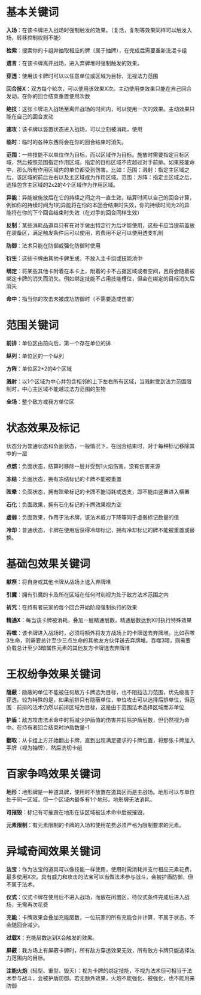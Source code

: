 # 基本关键词

**入场**：在该卡牌进入战场时强制触发的效果。（复活，复制等效果同样可以触发入场，转移控制权则不能）

**检索**：搜索你的卡组并抽取相应的牌（属于抽牌），在完成后需要重新洗混卡组

**遗言**：在该卡牌离开战场，进入弃牌堆时强制触发的效果。

**穿透**：使用该卡牌时可以以任意单位或区域为目标，无视法力范围

**回合技X**：双方每个轮次，可以使用该效果X次。主动使用类效果只能在自己回合发动。在你的回合结束重置使用次数

**绝技**：这张卡牌进入战场至离开战场的时间内，可以使用一次的效果。主动效果只能在自己的回合发动

**速攻**：该卡牌以竖置状态进入战场，可以立刻被消耗，使用

**临时**：临时的各种东西将会在你的回合结束时消失。

**范围**：一些技能不以单位作为目标，而以区域作为目标。施放时需要指定目标区域，然后按照范围指定作用区域。指定的目标区域不应越过对手前排。如果技能命中，那么所有作用区域内的单位都受到伤害。比如：范围：溅射：指定主区域之后，该区域的前后左右以及主区域成为作用区域。范围：方阵：指定主区域之后，选择包含主区域的2x2的4个区域作为作用区域。

**异能**：异能被施放后在它的持续之间之内一直生效。结算时间以自己的回合计算，例如你的持续时间为1的异能将在你的本回合结束时失效，你的持续时间为2的异能将在你的下个回合结束时失效（在对手的回合同样生效）

**反制**：某些消耗品道具只有在对手做出特定行为后才能使用，这些卡应当提前盖放在装备区，满足触发条件后可以使用，若费用不足可以使用透支机制

**防御**：法术只能在防御或强化防御时使用

**衍生**：这些卡牌由其他卡牌生成，不放入主卡组或技能池中

**绑定**：将某些其他卡附着在本卡上，附着的卡不占据区域或者空间，且将会随着被绑定卡牌的消失而消失。例如绑定技能不占用技能槽位，但会在绑定的目标消失后消失

**命中**：指当你的攻击未被成功防御时（不需要造成伤害）

# 范围关键词

**前排**：单位区由前向后，第一个存在单位的排

**纵列**：单位区的一个纵列

**方阵**：单位区2*2的4个区域

**溅射**：以1个区域为中心并包含相邻的上下左右所有区域，当溅射受到法力范围限制时，中心主区域不能越过法力范围的生物

**全场**：整个敌方或我方单位区

# 状态效果及标记

状态分为普通状态和负面状态，一般情况下，在回合结束时，对于每种标记移除其中的一层

**点燃**：负面状态，结算时移除一层并受到1火焰伤害，没有伤害来源

**冻结**：负面状态，拥有冻结标记的卡牌不能被重置

**眩晕**：负面状态，拥有眩晕标记的卡牌不能消耗或透支，即不能由竖置进入横置

**石化**：负面效果，拥有石化标记的卡牌效果视为空

**虚弱**：负面效果，作用于法术牌，该法术威力下降等同于虚弱标记数量的值

**冷却**：普通状态，卡牌在使用后获得冷却标记，拥有冷却标记的牌不能被重置或替换。

# 基础包效果关键词

**献祭**：将自身或其他卡牌从战场上送入弃牌堆

**引魔**：拥有引魔的卡及所在区域在任何时刻视为处于敌方法术范围之内

**祈咒**：在持有者玩家的每个回合开始阶段强制执行的效果

**精通X**：每当该卡牌被消耗，叠加一层精通层数，精通层数达到X时执行特殊效果

**吞噬**：该卡牌进入战场时，必须将额外将友方战场上的卡牌送去弃牌堆。比如吞噬3生命，则需要总计至少三点生命的其他友方伙伴送去弃牌堆。吞噬3暗，则需要负载总计至少3暗属性元素的其他友方卡牌送去弃牌堆

# 王权纷争效果关键词

**隐蔽**：隐蔽的单位不能被任何敌方卡牌选为目标，也不阻挡法力范围，优先级高于穿透。较为特殊的是，如果前排只有隐蔽单位，单位攻击可以选择后排单位，但范围：前排的法术仍然以前排区域为目标，这是由于范围法术选择区域而非单位

**护盾**：敌方攻击法术命中时将减少护盾值的伤害并扣除护盾层数，但仍然视为命中。在持有者回合结束时护盾数量-1

**翻取**：从卡组上方开始翻出卡牌，直到出现满足要求的卡牌位置，将那张卡牌加入手牌（视为抽牌），然后洗切卡组

# 百家争鸣效果关键词

**地形**：地形牌是一种道具牌，使用时不放置在道具区而是主战场。地形可以与单位处于同一区域，但一个区域内最多有1个地形。地形牌无法消耗。

**可摧毁**：标记有可摧毁在地形在该区域被法术命中后被摧毁。

**元素限制**：有元素限制的卡牌的入场和使用花费必须严格为限制要求的元素。

# 异域奇闻效果关键词

**法宝**：作为法宝的道具可以像技能一样使用，使用时需消耗并支付相应元素花费，最多使用X次。具有威力和攻击的法宝可以当做法术参与战斗，会被护盾防御，但不属于法术。

**仪式**：仪式卡牌在使用后不进入战场，而放在闲置区，待仪式条件完成后进入战场，无需再次花费

**充能**：卡牌效果会叠加充能层数，一位玩家的所有充能合并计算，不属于状态，不会随回合减少。

**过载X**：充能层数达到X会触发的效果。

**屏蔽**：我方场上有屏蔽卡牌时，所有敌方穿透效果无效，所有敌方卡牌只能选择法力范围内的目标。

**注能火炮**（轻型、重型、毁灭）：视为卡牌的绑定技能，不视为法术但可相当于法术参与战斗，会被护盾防御。若无额外效果，火炮不能强化、被强化，也不能用来防御